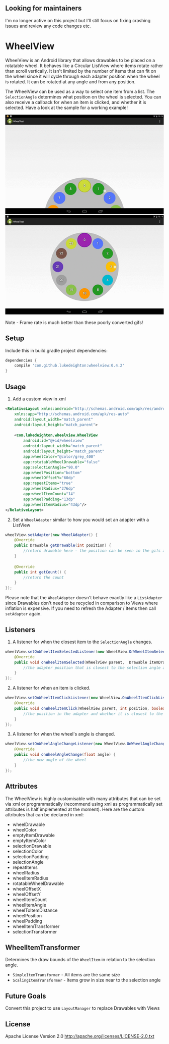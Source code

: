 Looking for maintainers
---

I'm no longer active on this project but I'll still focus on fixing crashing issues and review any code changes etc. 

WheelView
=========

WheelView is an Android library that allows drawables to be placed on a rotatable wheel. It behaves like a Circular ListView where items rotate rather than scroll vertically. It isn't limited by the number of items that can fit on the wheel since it will cycle through each adapter position when the wheel is rotated. It can be rotated at any angle and from any position.

The WheelView can be used as a way to select one item from a list. The `SelectionAngle` determines what position on the wheel is selected. You can also receive a callback for when an item is clicked, and whether it is selected. Have a look at the sample for a working example!

![1]
![2]

Note - Frame rate is much better than these poorly converted gifs!

Setup
-----

Include this in build.gradle project dependencies:
```groovy
dependencies {
    compile 'com.github.lukedeighton:wheelview:0.4.2'
}
```

Usage
-----

1) Add a custom view in xml
```xml
<RelativeLayout xmlns:android="http://schemas.android.com/apk/res/android"
    xmlns:app="http://schemas.android.com/apk/res-auto"
    android:layout_width="match_parent"
    android:layout_height="match_parent">

    <com.lukedeighton.wheelview.WheelView
        android:id="@+id/wheelview"
        android:layout_width="match_parent"
        android:layout_height="match_parent"
        app:wheelColor="@color/grey_400"
        app:rotatableWheelDrawable="false"
        app:selectionAngle="90.0"
        app:wheelPosition="bottom"
        app:wheelOffsetY="60dp"
        app:repeatItems="true"
        app:wheelRadius="276dp"
        app:wheelItemCount="14"
        app:wheelPadding="13dp"
        app:wheelItemRadius="43dp"/>
</RelativeLayout>
```

2) Set a `WheelAdapter` similar to how you would set an adapter with a ListView
```java
wheelView.setAdapter(new WheelAdapter() {
    @Override
    public Drawable getDrawable(int position) {
        //return drawable here - the position can be seen in the gifs above
    }

    @Override
    public int getCount() {
        //return the count
    }
});
```

Please note that the `WheelAdapter` doesn't behave exactly like a `ListAdapter` since Drawables don't need to be recycled in comparison to Views where inflation is expensive. If you need to refresh the Adapter / Items then call `setAdapter` again.

Listeners
---------

1) A listener for when the closest item to the `SelectionAngle` changes.
```java
wheelView.setOnWheelItemSelectedListener(new WheelView.OnWheelItemSelectListener() {
    @Override
    public void onWheelItemSelected(WheelView parent,  Drawable itemDrawable, int position) {
        //the adapter position that is closest to the selection angle and it's drawable
    }
});
```

2) A listener for when an item is clicked.
```java
wheelView.setOnWheelItemClickListener(new WheelView.OnWheelItemClickListener() {
    @Override
    public void onWheelItemClick(WheelView parent, int position, boolean isSelected) {
        //the position in the adapter and whether it is closest to the selection angle
    }
});
```

3) A listener for when the wheel's angle is changed.
```java
wheelView.setOnWheelAngleChangeListener(new WheelView.OnWheelAngleChangeListener() {
    @Override
    public void onWheelAngleChange(float angle) {
        //the new angle of the wheel
    }
});
```

Attributes
----------

The WheelView is highly customisable with many attributes that can be set via xml or programmatically (recommend using xml as programmatically set attributes is half implemented at the moment). Here are the custom attributes that can be declared in xml:

  * wheelDrawable
  * wheelColor
  * emptyItemDrawable
  * emptyItemColor
  * selectionDrawable
  * selectionColor
  * selectionPadding
  * selectionAngle
  * repeatItems
  * wheelRadius
  * wheelItemRadius
  * rotatableWheelDrawable
  * wheelOffsetX
  * wheelOffsetY
  * wheelItemCount
  * wheelItemAngle
  * wheelToItemDistance
  * wheelPosition
  * wheelPadding
  * wheelItemTransformer
  * selectionTransformer

WheelItemTransformer
--------------------

Determines the draw bounds of the `WheelItem` in relation to the selection angle.

  * `SimpleItemTransformer` - All items are the same size
  * `ScalingItemTransformer` - Items grow in size near to the selection angle

Future Goals
------------

Convert this project to use `LayoutManager` to replace Drawables with Views

License
-------

Apache License Version 2.0
http://apache.org/licenses/LICENSE-2.0.txt

[1]: ./Graphics/bottom_wheel.gif
[2]: ./Graphics/center_wheel.gif
